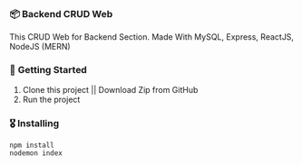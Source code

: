 ### 📦 **Backend CRUD Web**

This CRUD Web for Backend Section. Made With MySQL, Express, ReactJS, NodeJS (MERN)

### 🚀 **Getting Started**
1. Clone this project || Download Zip from GitHub
2. Run the project 

### 🎖  **Installing**
```
npm install
nodemon index
```
